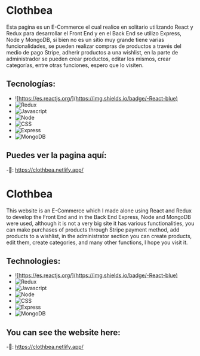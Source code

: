 # Clothbea

Esta pagina es un E-Commerce el cual realice en solitario utilizando React y Redux para desarrollar el Front End y en el Back End se utilizo Express, Node y MongoDB, si bien no es un sitio muy grande tiene varias funcionalidades, se pueden realizar compras de productos a través del medio de pago Stripe, adherir productos a una wishlist, en la parte de administrador se pueden crear productos, editar los mismos, crear categorías, entre otras funciones, espero que lo visiten.


## Tecnologías: 

- ![https://es.reactjs.org/](https://img.shields.io/badge/-React-blue)  
- ![Redux](https://img.shields.io/badge/-Redux-red)
- ![Javascript](https://img.shields.io/badge/-Javascript-yellow)
- ![Node](https://img.shields.io/badge/-Node-green)
- ![CSS](https://img.shields.io/badge/-CSS-yellowgreen)
- ![Express](https://img.shields.io/badge/-Express-blue)
- ![MongoDB](https://img.shields.io/badge/-MongoDB-lightgrey)

## Puedes ver la pagina aquí:

-🔗: https://clothbea.netlify.app/


# Clothbea 

This website is an E-Commerce which I made alone using React and Redux to develop the Front End and in the Back End Express, Node and MongoDB were used, although it is not a very big site it has various functionalities, you can make purchases of products through Stripe payment method, add products to a wishlist, in the administrator section you can create products, edit them, create categories, and many other functions, I hope you visit it.

## Technologies: 

- ![https://es.reactjs.org/](https://img.shields.io/badge/-React-blue)  
- ![Redux](https://img.shields.io/badge/-Redux-red)
- ![Javascript](https://img.shields.io/badge/-Javascript-yellow)
- ![Node](https://img.shields.io/badge/-Node-green)
- ![CSS](https://img.shields.io/badge/-CSS-yellowgreen)
- ![Express](https://img.shields.io/badge/-Express-blue)
- ![MongoDB](https://img.shields.io/badge/-MongoDB-lightgrey)

## You can see the website here:

-🔗: https://clothbea.netlify.app/


